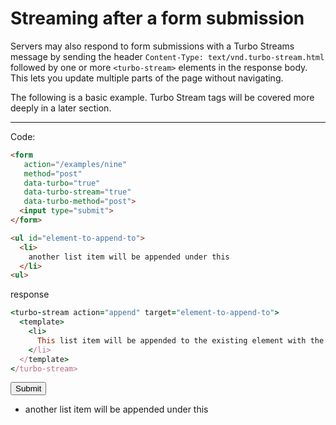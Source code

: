 # Streaming after a form submission

Servers may also respond to form submissions with a Turbo Streams message by sending the header `Content-Type: text/vnd.turbo-stream.html` followed by one or more `<turbo-stream>` elements in the response body. This lets you update multiple parts of the page without navigating.

The following is a basic example. Turbo Stream tags will be covered more deeply in a later section.

---

Code:

```html
<form
   action="/examples/nine"
   method="post"
   data-turbo="true"
   data-turbo-stream="true"
   data-turbo-method="post">
  <input type="submit">
</form>

<ul id="element-to-append-to">
  <li>
    another list item will be appended under this
  </li>
<ul>
```

response

```rb
<turbo-stream action="append" target="element-to-append-to">
  <template>
    <li>
      This list item will be appended to the existing element with the DOM ID "element-to-append-to".
    </li>
  </template>
</turbo-stream>
```

<form
   action="/examples/nine"
   method="post"
   data-turbo="true"
   data-turbo-stream="true"
   data-turbo-method="post">
  <input type="submit">
</form>

<ul id="element-to-append-to">
  <li>
    another list item will be appended under this
  </li>
<ul>

